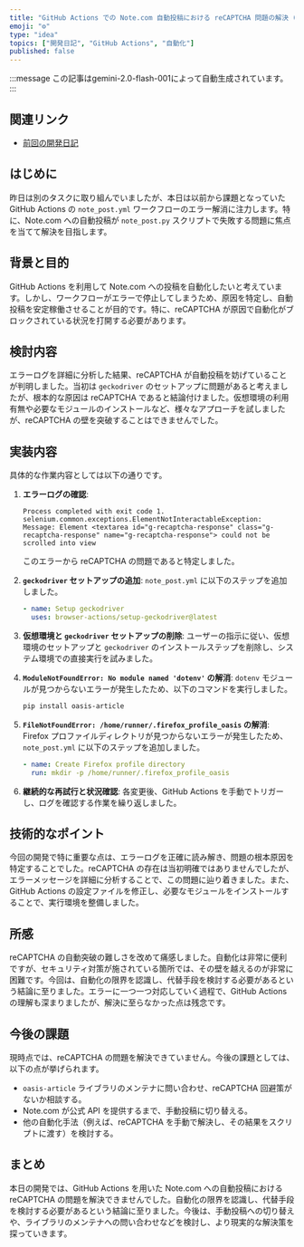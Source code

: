 ```yaml
---
title: "GitHub Actions での Note.com 自動投稿における reCAPTCHA 問題の解決 (開発日記 No.111)"
emoji: "⚙️"
type: "idea"
topics: ["開発日記", "GitHub Actions", "自動化"]
published: false
---
```


:::message
この記事はgemini-2.0-flash-001によって自動生成されています。
:::

## 関連リンク

- [前回の開発日記](https://zenn.dev/centervil/articles/2025-06-18_110_dev-diary)

## はじめに

昨日は別のタスクに取り組んでいましたが、本日は以前から課題となっていた GitHub Actions の `note_post.yml` ワークフローのエラー解消に注力します。特に、Note.com への自動投稿が `note_post.py` スクリプトで失敗する問題に焦点を当てて解決を目指します。

## 背景と目的

GitHub Actions を利用して Note.com への投稿を自動化したいと考えています。しかし、ワークフローがエラーで停止してしまうため、原因を特定し、自動投稿を安定稼働させることが目的です。特に、reCAPTCHA が原因で自動化がブロックされている状況を打開する必要があります。

## 検討内容

エラーログを詳細に分析した結果、reCAPTCHA が自動投稿を妨げていることが判明しました。当初は `geckodriver` のセットアップに問題があると考えましたが、根本的な原因は reCAPTCHA であると結論付けました。仮想環境の利用有無や必要なモジュールのインストールなど、様々なアプローチを試しましたが、reCAPTCHA の壁を突破することはできませんでした。

## 実装内容

具体的な作業内容としては以下の通りです。

1. **エラーログの確認**: 
   ```
   Process completed with exit code 1.
   selenium.common.exceptions.ElementNotInteractableException: Message: Element <textarea id="g-recaptcha-response" class="g-recaptcha-response" name="g-recaptcha-response"> could not be scrolled into view
   ```
   このエラーから reCAPTCHA の問題であると特定しました。

2. **`geckodriver` セットアップの追加**: `note_post.yml` に以下のステップを追加しました。
   ```yaml
   - name: Setup geckodriver
     uses: browser-actions/setup-geckodriver@latest
   ```

3. **仮想環境と `geckodriver` セットアップの削除**: ユーザーの指示に従い、仮想環境のセットアップと `geckodriver` のインストールステップを削除し、システム環境での直接実行を試みました。

4. **`ModuleNotFoundError: No module named 'dotenv'` の解消**: `dotenv` モジュールが見つからないエラーが発生したため、以下のコマンドを実行しました。
   ```bash
   pip install oasis-article
   ```

5. **`FileNotFoundError: /home/runner/.firefox_profile_oasis` の解消**: Firefox プロファイルディレクトリが見つからないエラーが発生したため、`note_post.yml` に以下のステップを追加しました。
   ```yaml
   - name: Create Firefox profile directory
     run: mkdir -p /home/runner/.firefox_profile_oasis
   ```

6.  **継続的な再試行と状況確認**: 各変更後、GitHub Actions を手動でトリガーし、ログを確認する作業を繰り返しました。

## 技術的なポイント

今回の開発で特に重要な点は、エラーログを正確に読み解き、問題の根本原因を特定することでした。reCAPTCHA の存在は当初明確ではありませんでしたが、エラーメッセージを詳細に分析することで、この問題に辿り着きました。また、GitHub Actions の設定ファイルを修正し、必要なモジュールをインストールすることで、実行環境を整備しました。

## 所感

reCAPTCHA の自動突破の難しさを改めて痛感しました。自動化は非常に便利ですが、セキュリティ対策が施されている箇所では、その壁を越えるのが非常に困難です。今回は、自動化の限界を認識し、代替手段を検討する必要があるという結論に至りました。エラーに一つ一つ対応していく過程で、GitHub Actions の理解も深まりましたが、解決に至らなかった点は残念です。

## 今後の課題

現時点では、reCAPTCHA の問題を解決できていません。今後の課題としては、以下の点が挙げられます。

* `oasis-article` ライブラリのメンテナに問い合わせ、reCAPTCHA 回避策がないか相談する。
* Note.com が公式 API を提供するまで、手動投稿に切り替える。
* 他の自動化手法（例えば、reCAPTCHA を手動で解決し、その結果をスクリプトに渡す）を検討する。

## まとめ

本日の開発では、GitHub Actions を用いた Note.com への自動投稿における reCAPTCHA の問題を解決できませんでした。自動化の限界を認識し、代替手段を検討する必要があるという結論に至りました。今後は、手動投稿への切り替えや、ライブラリのメンテナへの問い合わせなどを検討し、より現実的な解決策を探っていきます。